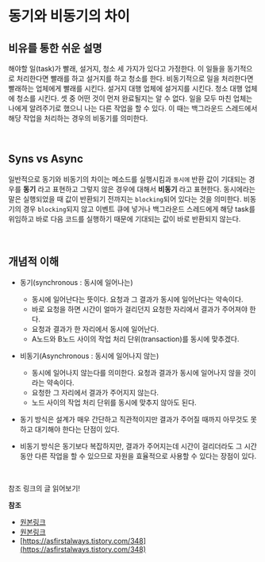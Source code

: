 # 동기와 비동기의 차이
## 비유를 통한 쉬운 설명

해야할 일(task)가 빨래, 설거지, 청소 세 가지가 있다고 가정한다. 이 일들을 동기적으로 처리한다면 빨래를 하고 설거지를 하고 청소를 한다. 비동기적으로 일을 처리한다면 빨래하는 업체에게 빨래를 시킨다. 설거지 대행 업체에 설거지를 시킨다. 청소 대행 업체에 청소를 시킨다. 셋 중 어떤 것이 먼저 완료될지는 알 수 없다. 일을 모두 마친 업체는 나에게 알려주기로 했으니 나는 다른 작업을 할 수 있다. 이 때는 백그라운드 스레드에서 해당 작업을 처리하는 경우의 비동기를 의미한다.

<br/>

## Syns vs Async

일반적으로 동기와 비동기의 차이는 메소드를 실행시킴과 `동시에` 반환 값이 기대되는 경우를 **동기** 라고 표현하고 그렇지 않은 경우에 대해서 **비동기** 라고 표현한다. 동시에라는 말은 실행되었을 때 값이 반환되기 전까지는 `blocking`되어 있다는 것을 의미한다. 비동기의 경우 `blocking`되지 않고 이벤트 큐에 넣거나 백그라운드 스레드에게 해당 task를 위임하고 바로 다음 코드를 실행하기 때문에 기대되는 값이 바로 반환되지 않는다.

<br/>

## 개념적 이해
* 동기(synchronous : 동시에 일어나는)
  * 동시에 일어난다는 뜻이다. 요청과 그 결과가 동시에 일어난다는 약속이다.
  * 바로 요청을 하면 시간이 얼마가 걸리던지 요청한 자리에서 결과가 주어져야 한다.
  * 요청과 결과가 한 자리에서 동시에 일어난다.
  * A노드와 B노드 사이의 작업 처리 단위(transaction)를 동시에 맞추겠다.

* 비동기(Asynchronous : 동시에 일어나지 않는)
  * 동시에 일어나지 않는다를 의미한다. 요청과 결과가 동시에 일어나지 않을 것이라는 약속이다.
  * 요청한 그 자리에서 결과가 주어지지 않는다.
  * 노드 사이의 작업 처리 단위를 동시에 맞추지 않아도 된다.

* 동기 방식은 설계가 매우 간단하고 직관적이지만 결과가 주어질 때까지 아무것도 못하고 대기해야 한다는 단점이 있다.

* 비동기 방식은 동기보다 복잡하지만, 결과가 주어지는데 시간이 걸리더라도 그 시간 동안 다른 작업을 할 수 있으므로 자원을 효율적으로 사용할 수 있다는 장점이 있다.

<br/>

참조 링크의 글 읽어보기!

**참조**
* [원본링크](https://github.com/JaeYeopHan/Interview_Question_for_Beginner/tree/master/OS#%EB%8F%99%EA%B8%B0%EC%99%80-%EB%B9%84%EB%8F%99%EA%B8%B0%EC%9D%98-%EC%B0%A8%EC%9D%B4)
* [원본링크](https://github.com/WooVictory/Ready-For-Tech-Interview/blob/master/Operating%20System/%EB%8F%99%EA%B8%B0%EC%99%80%20%EB%B9%84%EB%8F%99%EA%B8%B0.md)
* [https://asfirstalways.tistory.com/348](https://asfirstalways.tistory.com/348)
